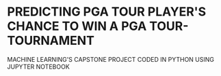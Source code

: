 # PREDICTING PGA TOUR PLAYER'S CHANCE TO WIN A PGA TOUR-TOURNAMENT
MACHINE LEARNING'S  CAPSTONE PROJECT CODED IN PYTHON USING JUPYTER NOTEBOOK
